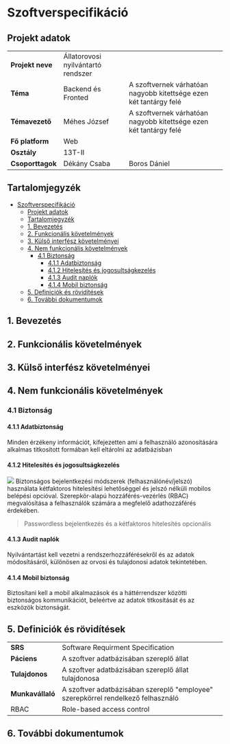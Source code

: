 # Szoftverspecifikáció


## Projekt adatok
|                  |                                               |                                                                   |
|------------------|-----------------------------------------------|-------------------------------------------------------------------|
| **Projekt neve** | Állatorovosi nyilvántartó rendszer            |                                                                   |
| **Téma**         | Backend és Fronted                            | A szoftvernek várhatóan nagyobb kitettsége ezen két tantárgy felé |
| **Témavezető**   | Méhes József                                  | A szoftvernek várhatóan nagyobb kitettsége ezen két tantárgy felé |
| **Fő platform**  | Web                                           |                                                                   |
| **Osztály**      | 13T-II                                        |                                                                   |
| **Csoporttagok** | Dékány Csaba                                  | Boros Dániel                                                      |

## Tartalomjegyzék
<!-- TOC -->
* [Szoftverspecifikáció](#szoftverspecifikáció)
  * [Projekt adatok](#projekt-adatok)
  * [Tartalomjegyzék](#tartalomjegyzék)
  * [1. Bevezetés](#1-bevezetés)
  * [2. Funkcionális követelmények](#2-funkcionális-követelmények)
  * [3. Külső interfész követelményei](#3-külső-interfész-követelményei)
  * [4. Nem funkcionális követelmények](#4-nem-funkcionális-követelmények)
    * [4.1 Biztonság](#41-biztonság)
      * [4.1.1 Adatbiztonság](#411-adatbiztonság)
      * [4.1.2 Hitelesítés és jogosultságkezelés](#412-hitelesítés-és-jogosultságkezelés)
      * [4.1.3 Audit naplók](#413-audit-naplók)
      * [4.1.4 Mobil biztonság](#414-mobil-biztonság)
  * [5. Definiciók és rövidítések](#5-definiciók-és-rövidítések)
  * [6. További dokumentumok](#6-további-dokumentumok)
<!-- TOC -->

## 1. Bevezetés

## 2. Funkcionális követelmények

## 3. Külső interfész követelményei

## 4. Nem funkcionális követelmények
### 4.1 Biztonság

#### 4.1.1 Adatbiztonság
Minden érzékeny információt, kifejezetten ami a felhasználó azonosítására alkalmas titkosított formában kell eltárolni az adatbázisban

#### 4.1.2 Hitelesítés és jogosultságkezelés
![](https://ekran_site_uploads.storage.googleapis.com/wp-content/uploads/2024/05/23005257/1-Role-based-Access-Control.svg)
Biztonságos bejelentkezési módszerek (felhasználónév/jelszó) használata kétfaktoros hitelesítési lehetőséggel és jelszó nélküli mobilos belépési opcióval. Szerepkör-alapú hozzáférés-vezérlés (RBAC) megvalósítása a felhasználók számára a megfelelő adathozzáférés érdekében. 
> Passwordless bejelentkezés és a kétfaktoros hitelesítés opcionális 

#### 4.1.3 Audit naplók
Nyilvántartást kell vezetni a rendszerhozzáférésekről és az adatok módosításáról, különösen az orvosi és tulajdonosi adatok tekintetében.

#### 4.1.4 Mobil biztonság
Biztosítani kell a mobil alkalmazások és a háttérrendszer közötti biztonságos kommunikációt, beleértve az adatok titkosítását és az eszközök biztonságát.

## 5. Definiciók és rövidítések
|                  |                                                                                  |
|------------------|----------------------------------------------------------------------------------|
| **SRS**          | Software Requirment Specification                                                |
| **Páciens**      | A szoftver adatbázisában szereplő állat                                          |
| **Tulajdonos**   | A szoftver adatbázisában szereplő állat tulajdonosa                              |
| **Munkavállaló** | A szoftver adatbázisában szereplő "employee" szerepkörrel rendelkező felhasználó |
| RBAC             | Role-based access control                                                        |


## 6. További dokumentumok
